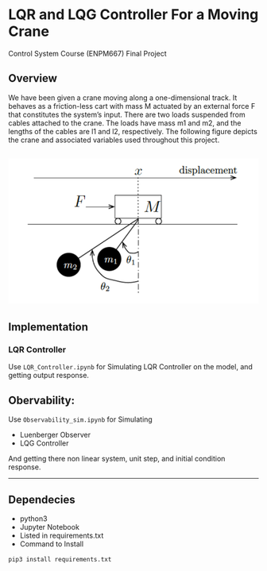 # LQR and LQG Controller For a Moving Crane
Control System Course (ENPM667) Final Project

## Overview
We have been given a crane moving along a one-dimensional track. It behaves as a
friction-less cart with mass M actuated by an external force F that constitutes the system’s input. There are two loads suspended from cables attached to the crane. The loads have mass m1 and m2, and the lengths of the cables are l1 and l2, respectively.
The following figure depicts the crane and associated variables used throughout this project.

![](data/Crane.png)
---
## Implementation
### LQR Controller
Use `LQR_Controller.ipynb` for Simulating LQR Controller on the model, and getting output response.
## Obervability:
Use `Observability_sim.ipynb` for Simulating
* Luenberger Observer
* LQG Controller

And getting there non linear system, unit step, and initial condition response.

---
## Dependecies
* python3
* Jupyter Notebook
* Listed in requirements.txt
* Command to Install
```
pip3 install requirements.txt
```
